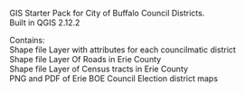 GIS Starter Pack for City of Buffalo Council Districts.  
Built in QGIS 2.12.2  
   
    
    
Contains:  
  Shape file Layer with attributes for each councilmatic district   
  Shape file Layer Of Roads in Erie County  
  Shape file Layer of Census tracts in Erie County   
  PNG and PDF of Erie BOE Council Election district maps  
 
